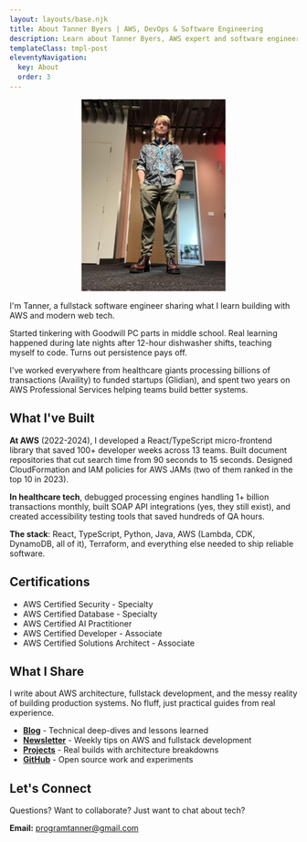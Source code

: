 ```yaml
---
layout: layouts/base.njk
title: About Tanner Byers | AWS, DevOps & Software Engineering
description: Learn about Tanner Byers, AWS expert and software engineer. Discover his experience, technical background, and developer resources.
templateClass: tmpl-post
eleventyNavigation:
  key: About
  order: 3
---
```


<p align="center"> 
  <img width="50%" src="/img/tanner.jpg" alt="Portrait of Tanner Byers, AWS expert and software engineer" loading="lazy"/>
</p>

I'm Tanner, a fullstack software engineer sharing what I learn building with AWS and modern web tech.

Started tinkering with Goodwill PC parts in middle school. Real learning happened during late nights after 12-hour dishwasher shifts, teaching myself to code. Turns out persistence pays off.

I've worked everywhere from healthcare giants processing billions of transactions (Availity) to funded startups (Glidian), and spent two years on AWS Professional Services helping teams build better systems.

## What I've Built

**At AWS** (2022-2024), I developed a React/TypeScript micro-frontend library that saved 100+ developer weeks across 13 teams. Built document repositories that cut search time from 90 seconds to 15 seconds. Designed CloudFormation and IAM policies for AWS JAMs (two of them ranked in the top 10 in 2023).

**In healthcare tech**, debugged processing engines handling 1+ billion transactions monthly, built SOAP API integrations (yes, they still exist), and created accessibility testing tools that saved hundreds of QA hours.

**The stack**: React, TypeScript, Python, Java, AWS (Lambda, CDK, DynamoDB, all of it), Terraform, and everything else needed to ship reliable software.

## Certifications

- AWS Certified Security - Specialty
- AWS Certified Database - Specialty  
- AWS Certified AI Practitioner
- AWS Certified Developer - Associate
- AWS Certified Solutions Architect - Associate

## What I Share

I write about AWS architecture, fullstack development, and the messy reality of building production systems. No fluff, just practical guides from real experience.

- **[Blog](/posts/)** - Technical deep-dives and lessons learned
- **[Newsletter](/newsletter/)** - Weekly tips on AWS and fullstack development
- **[Projects](/case-studies/)** - Real builds with architecture breakdowns
- **[GitHub](https://github.com/tannerbyers)** - Open source work and experiments

## Let's Connect

Questions? Want to collaborate? Just want to chat about tech?

**Email:** [programtanner@gmail.com](mailto:programtanner@gmail.com)
